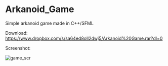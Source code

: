 # Arkanoid_Game
Simple arkanoid game made in C++/SFML <br />

Download:
https://www.dropbox.com/s/sa64ed8oll2dwj5/Arkanoid%20Game.rar?dl=0
<br />

Screenshot:

![game_scr](https://user-images.githubusercontent.com/38703432/41813210-8f917ae0-7731-11e8-9c44-8815d7b80eb0.png)

